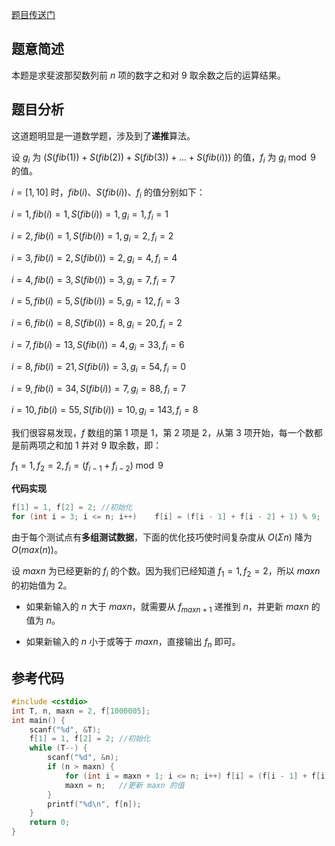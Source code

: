 [题目传送门](https://www.luogu.com.cn/problem/P8377)

## 题意简述

本题是求斐波那契数列前 $n$ 项的数字之和对 $9$ 取余数之后的运算结果。

## 题目分析

这道题明显是一道数学题，涉及到了**递推**算法。

设 $g_i$ 为 $(S(fib(1))+S(fib(2))+S(fib(3))+...+S(fib(i)))$ 的值，$f_i$ 为 $g_i \bmod 9$ 的值。

$i=[1,10]$ 时，$fib(i)$、$S(fib(i))$、$f_i$ 的值分别如下：

$i=1,fib(i)=1,S(fib(i))=1,g_i=1,f_i=1$

$i=2,fib(i)=1,S(fib(i))=1,g_i=2,f_i=2$

$i=3,fib(i)=2,S(fib(i))=2,g_i=4,f_i=4$

$i=4,fib(i)=3,S(fib(i))=3,g_i=7,f_i=7$

$i=5,fib(i)=5,S(fib(i))=5,g_i=12,f_i=3$

$i=6,fib(i)=8,S(fib(i))=8,g_i=20,f_i=2$

$i=7,fib(i)=13,S(fib(i))=4,g_i=33,f_i=6$

$i=8,fib(i)=21,S(fib(i))=3,g_i=54,f_i=0$

$i=9,fib(i)=34,S(fib(i))=7,g_i=88,f_i=7$

$i=10,fib(i)=55,S(fib(i))=10,g_i=143,f_i=8$

我们很容易发现，$f$ 数组的第 $1$ 项是 $1$，第 $2$ 项是 $2$，从第 $3$ 项开始，每一个数都是前两项之和加 $1$ 并对 $9$ 取余数，即：

$f_1=1,f_2=2,f_i=(f_{i-1}+f_{i-2}) \bmod 9$

**代码实现**

```cpp
f[1] = 1, f[2] = 2;	//初始化
for (int i = 3; i <= n; i++)	f[i] = (f[i - 1] + f[i - 2] + 1) % 9;	//递推
```

由于每个测试点有**多组测试数据**，下面的优化技巧使时间复杂度从 $O(\Sigma{n})$ 降为 $O(max(n))$。

设 $maxn$ 为已经更新的 $f_i$ 的个数。因为我们已经知道 $f_1=1,f_2=2$，所以 $maxn$ 的初始值为 $2$。

- 如果新输入的 $n$ 大于 $maxn$，就需要从 $f_{maxn+1}$ 递推到 $n$，并更新 $maxn$ 的值为 $n$。

- 如果新输入的 $n$ 小于或等于 $maxn$，直接输出 $f_n$ 即可。

## 参考代码

```cpp
#include <cstdio>
int T, n, maxn = 2, f[1000005];
int main() {
	scanf("%d", &T);
	f[1] = 1, f[2] = 2;	//初始化
	while (T--) {
		scanf("%d", &n);
		if (n > maxn) {
			for (int i = maxn + 1; i <= n; i++)	f[i] = (f[i - 1] + f[i - 2] + 1) % 9;	//递推
			maxn = n;	//更新 maxn 的值
		}
		printf("%d\n", f[n]);
	}
	return 0;
}
```
